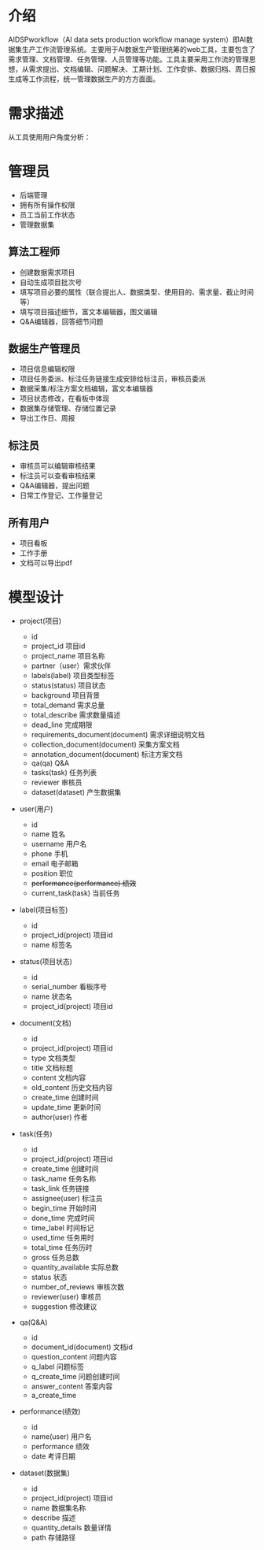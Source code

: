 # 介绍

AIDSPworkflow（AI data sets production workflow manage system）即AI数据集生产工作流管理系统。主要用于AI数据生产管理统筹的web工具，主要包含了需求管理、文档管理、任务管理、人员管理等功能。工具主要采用工作流的管理思想，从需求提出、文档编辑、问题解决、工期计划、工作安排、数据归档、周日报生成等工作流程，统一管理数据生产的方方面面。

# 需求描述

从工具使用用户角度分析：

# 管理员

- 后端管理
- 拥有所有操作权限
- 员工当前工作状态
- 管理数据集

## 算法工程师

- 创建数据需求项目
- 自动生成项目批次号
- 填写项目必要的属性（联合提出人、数据类型、使用目的、需求量、截止时间等）
- 填写项目描述细节，富文本编辑器，图文编辑
- Q&A编辑器，回答细节问题

## 数据生产管理员

- 项目信息编辑权限
- 项目任务委派、标注任务链接生成安排给标注员，审核员委派
- 数据采集/标注方案文档编辑，富文本编辑器
- 项目状态修改，在看板中体现
- 数据集存储管理、存储位置记录
- 导出工作日、周报

## 标注员

- 审核员可以编辑审核结果
- 标注员可以查看审核结果
- Q&A编辑器，提出问题
- 日常工作登记、工作量登记

## 所有用户

- 项目看板
- 工作手册
- 文档可以导出pdf

# 模型设计

- project(项目)
    - id
    - project_id 项目id
    - project_name 项目名称
    - partner（user）需求伙伴
    - labels(label) 项目类型标签
    - status(status)  项目状态
    - background 项目背景
    - total_demand 需求总量
    - total_describe 需求数量描述
    - dead_line 完成期限
    - requirements_document(document) 需求详细说明文档
    - collection_document(document) 采集方案文档
    - annotation_document(document) 标注方案文档
    - qa(qa) Q&A
    - tasks(task) 任务列表
    - reviewer 审核员
    - dataset(dataset) 产生数据集
    
- user(用户)
    - id
    - name 姓名
    - username 用户名
    - phone 手机
    - email 电子邮箱
    - position 职位
    - ~~performance(performance) 绩效~~
    - current_task(task) 当前任务
    
- label(项目标签)
    - id 
    - project_id(project) 项目id
    - name 标签名
    
- status(项目状态)
    - id 
    - serial_number 看板序号
    - name 状态名
    - project_id(project) 项目id
    
- document(文档)
    - id
    - project_id(project) 项目id
    - type 文档类型
    - title 文档标题
    - content 文档内容
    - old_content 历史文档内容
    - create_time 创建时间
    - update_time 更新时间
    - author(user) 作者

- task(任务)
    - id
    - project_id(project) 项目id
    - create_time 创建时间
    - task_name 任务名称
    - task_link 任务链接
    - assignee(user) 标注员
    - begin_time 开始时间
    - done_time 完成时间
    - time_label 时间标记
    - used_time 任务用时
    - total_time 任务历时
    - gross 任务总数
    - quantity_available 实际总数
    - status 状态
    - number_of_reviews 审核次数
    - reviewer(user) 审核员
    - suggestion 修改建议
    
- qa(Q&A)
    - id
    - document_id(document) 文档id
    - question_content 问题内容
    - q_label 问题标签
    - q_create_time 问题创建时间
    - answer_content 答案内容
    - a_create_time
    
- performance(绩效)
    - id
    - name(user) 用户名
    - performance 绩效
    - date 考评日期

- dataset(数据集)
    - id
    - project_id(project) 项目id
    - name 数据集名称
    - describe 描述
    - quantity_details 数量详情
    - path 存储路径